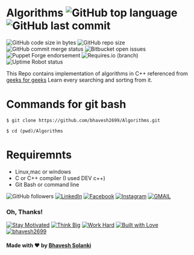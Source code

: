 # Algorithms  ![GitHub top language](https://img.shields.io/github/languages/top/bhavesh2699/Algorithms?label=c%2B%2B&logo=100)  ![GitHub last commit](https://img.shields.io/github/last-commit/bhavesh2699/Algorithms)  

![GitHub code size in bytes](https://img.shields.io/github/languages/code-size/bhavesh2699/Algorithms?style=plastic)    ![GitHub repo size](https://img.shields.io/github/repo-size/bhavesh2699/Algorithms?style=plastic)    ![GitHub commit merge status](https://img.shields.io/github/commit-status/badges/shields/master/5d4ab86b1b5ddfb3c4a70a70bd19932c52603b8c)   ![Bitbucket open issues](https://img.shields.io/bitbucket/issues-raw/bhavesh2699/Algorithms)    ![Puppet Forge endorsement](https://img.shields.io/puppetforge/e/camptocamp/openssl)     ![Requires.io (branch)](https://img.shields.io/requires/github/celery/celery/master)   ![Uptime Robot status](https://img.shields.io/uptimerobot/status/m778918918-3e92c097147760ee39d02d36) 

 This Repo contains implementation of algorithms in C++ referenced from [geeks for geeks](https://www.geeksforgeeks.org/fundamentals-of-algorithms/)
 Learn every searching and sorting from it. 
 
 # Commands for git bash
 ```
 $ git clone https://github.com/bhavesh2699/Algorithms.git
 
 $ cd (pwd)/Algorithms
 ```
  # Requiremnts
  - Linux,mac or windows
  - C or C++ compiler (I used DEV c++)
  - Git Bash or command line

 ![GitHub followers](https://img.shields.io/github/followers/bhavesh2699?style=social)  [![LinkedIn](https://img.shields.io/static/v1.svg?label=connect&message=@bhavesh2699&color=success&logo=linkedin&style=flat&logoColor=white&colorA=blue)](https://www.linkedin.com/in/bhavesh-solanki-02884717a)   [![Facebook](https://img.shields.io/static/v1.svg?label=follow&message=@bhavesh.solanki&color=9cf&logo=facebook&style=flat&logoColor=white&colorA=informational)](https://www.facebook.com/bhavesh.solanki.3781995)    [![Instagram](https://img.shields.io/static/v1.svg?label=follow&message=@bhavesh26.dj&color=grey&logo=instagram&style=flat&logoColor=white&colorA=critical)](https://www.instagram.com/bhavesh26.dj/)    [![GMAIL](https://img.shields.io/static/v1.svg?label=send&message=bs1852985@gmail.com&color=red&logo=gmail&style=social)](https://www.github.com/bhavesh2699)

### Oh, Thanks!
[![Stay Motivated](https://img.shields.io/badge/Stay-Motivated-teal.svg?style=for-the-badge)](https://github.com/bhavesh2699)   [![Think Big](https://img.shields.io/badge/Think-Big-orange.svg?style=for-the-badge)](https://github.com/bhavesh2699)   [![Work Hard](https://img.shields.io/badge/Work-Hard-blue.svg?style=for-the-badge)](https://github.com/bhavesh2699)   [![Built with Love](https://forthebadge.com/images/badges/built-with-love.svg)](https://github.com/bhavesh2699)   [![bhavesh2699](https://forthebadge.com/images/badges/makes-people-smile.svg)](https://github.com/bhavesh2699)


#### Made with :heart: by [Bhavesh Solanki](https://www.linkedin.com/in/bhavesh-solanki-02884717a)

